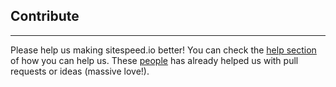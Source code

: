 ## Contribute
* * *
Please help us making sitespeed.io better! You can check the [help section](https://github.com/sitespeedio/sitespeed.io/blob/master/HELP.md) of how you can help us. These [people](https://github.com/sitespeedio/sitespeed.io/blob/master/CONTRIBUTORS.md)  has already helped us with pull requests or ideas (massive love!).
